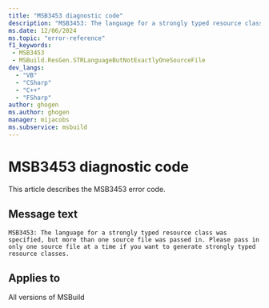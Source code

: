 ```yaml
---
title: "MSB3453 diagnostic code"
description: "MSB3453: The language for a strongly typed resource class was specified, but more than one source file was passed in. Please pass in only one source file at a time if you want to generate strongly typed resource classes."
ms.date: 12/06/2024
ms.topic: "error-reference"
f1_keywords:
 - MSB3453
 - MSBuild.ResGen.STRLanguageButNotExactlyOneSourceFile
dev_langs:
  - "VB"
  - "CSharp"
  - "C++"
  - "FSharp"
author: ghogen
ms.author: ghogen
manager: mijacobs
ms.subservice: msbuild
---
```


# MSB3453 diagnostic code

<!-- :::ErrorDefinitionDescription::: -->
<!-- :::editable-content name="introDescription"::: -->
This article describes the MSB3453 error code.
<!-- :::editable-content-end::: -->

## Message text

`MSB3453: The language for a strongly typed resource class was specified, but more than one source file was passed in. Please pass in only one source file at a time if you want to generate strongly typed resource classes.`

<!-- :::editable-content name="postOutputDescription"::: -->
<!--
{StrBegin="MSB3453: "}
-->
<!-- :::editable-content-end::: -->
<!-- :::ErrorDefinitionDescription-end::: -->

## Applies to

All versions of MSBuild
